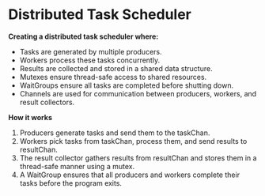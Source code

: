 # Distributed Task Scheduler
**Creating a distributed task scheduler where:**
- Tasks are generated by multiple producers.
- Workers process these tasks concurrently.
- Results are collected and stored in a shared data structure.
- Mutexes ensure thread-safe access to shared resources.
- WaitGroups ensure all tasks are completed before shutting down.
- Channels are used for communication between producers, workers, and result collectors. 

**How it works**
1. Producers generate tasks and send them to the taskChan.
2. Workers pick tasks from taskChan, process them, and send results to resultChan.
3. The result collector gathers results from resultChan and stores them in a thread-safe manner using a mutex.
4. A WaitGroup ensures that all producers and workers complete their tasks before the program exits.

